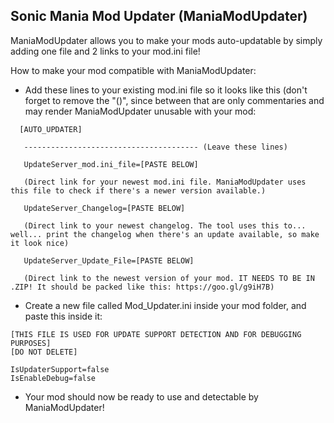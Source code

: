 ## Sonic Mania Mod Updater (ManiaModUpdater)

ManiaModUpdater allows you to make your mods auto-updatable by simply adding one file and 2 links to your mod.ini file!



How to make your mod compatible with ManiaModUpdater:
- Add these lines to your existing mod.ini file so it looks like this (don't forget to remove the "()", since between that are only
commentaries and may render ManiaModUpdater unusable with your mod:
```
  [AUTO_UPDATER]

   --------------------------------------- (Leave these lines)

   UpdateServer_mod.ini_file=[PASTE BELOW]

   (Direct link for your newest mod.ini file. ManiaModUpdater uses this file to check if there's a newer version available.)

   UpdateServer_Changelog=[PASTE BELOW]

   (Direct link to your newest changelog. The tool uses this to... well... print the changelog when there's an update available, so make it look nice)
   
   UpdateServer_Update_File=[PASTE BELOW]

   (Direct link to the newest version of your mod. IT NEEDS TO BE IN .ZIP! It should be packed like this: https://goo.gl/g9iH7B)
```

- Create a new file called Mod_Updater.ini inside your mod folder, and paste this inside it:
```
[THIS FILE IS USED FOR UPDATE SUPPORT DETECTION AND FOR DEBUGGING PURPOSES]
[DO NOT DELETE]

IsUpdaterSupport=false
IsEnableDebug=false
```

- Your mod should now be ready to use and detectable by ManiaModUpdater!
